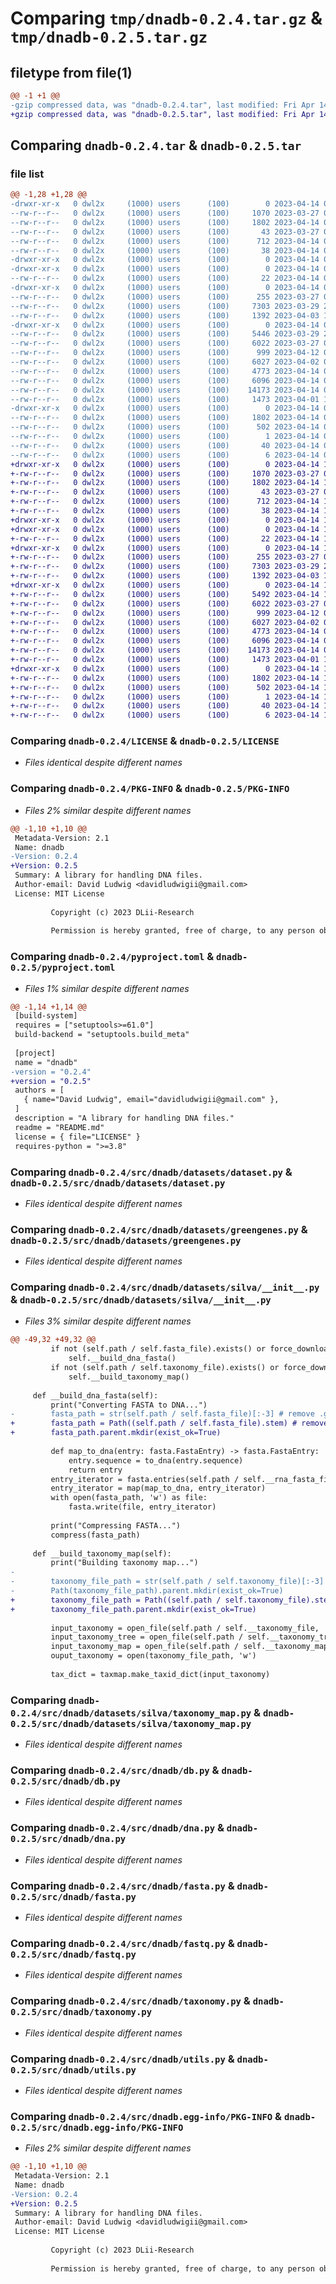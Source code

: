 # Comparing `tmp/dnadb-0.2.4.tar.gz` & `tmp/dnadb-0.2.5.tar.gz`

## filetype from file(1)

```diff
@@ -1 +1 @@
-gzip compressed data, was "dnadb-0.2.4.tar", last modified: Fri Apr 14 00:21:08 2023, max compression
+gzip compressed data, was "dnadb-0.2.5.tar", last modified: Fri Apr 14 13:48:07 2023, max compression
```

## Comparing `dnadb-0.2.4.tar` & `dnadb-0.2.5.tar`

### file list

```diff
@@ -1,28 +1,28 @@
-drwxr-xr-x   0 dwl2x     (1000) users      (100)        0 2023-04-14 00:21:08.504082 dnadb-0.2.4/
--rw-r--r--   0 dwl2x     (1000) users      (100)     1070 2023-03-27 04:24:58.000000 dnadb-0.2.4/LICENSE
--rw-r--r--   0 dwl2x     (1000) users      (100)     1802 2023-04-14 00:21:08.504082 dnadb-0.2.4/PKG-INFO
--rw-r--r--   0 dwl2x     (1000) users      (100)       43 2023-03-27 04:27:38.000000 dnadb-0.2.4/README.md
--rw-r--r--   0 dwl2x     (1000) users      (100)      712 2023-04-14 00:20:30.000000 dnadb-0.2.4/pyproject.toml
--rw-r--r--   0 dwl2x     (1000) users      (100)       38 2023-04-14 00:21:08.504082 dnadb-0.2.4/setup.cfg
-drwxr-xr-x   0 dwl2x     (1000) users      (100)        0 2023-04-14 00:21:08.504082 dnadb-0.2.4/src/
-drwxr-xr-x   0 dwl2x     (1000) users      (100)        0 2023-04-14 00:21:08.504082 dnadb-0.2.4/src/dnadb/
--rw-r--r--   0 dwl2x     (1000) users      (100)       22 2023-04-14 00:20:35.000000 dnadb-0.2.4/src/dnadb/__init__.py
-drwxr-xr-x   0 dwl2x     (1000) users      (100)        0 2023-04-14 00:21:08.504082 dnadb-0.2.4/src/dnadb/datasets/
--rw-r--r--   0 dwl2x     (1000) users      (100)      255 2023-03-27 05:49:34.000000 dnadb-0.2.4/src/dnadb/datasets/__init__.py
--rw-r--r--   0 dwl2x     (1000) users      (100)     7303 2023-03-29 23:23:08.000000 dnadb-0.2.4/src/dnadb/datasets/dataset.py
--rw-r--r--   0 dwl2x     (1000) users      (100)     1392 2023-04-03 19:22:40.000000 dnadb-0.2.4/src/dnadb/datasets/greengenes.py
-drwxr-xr-x   0 dwl2x     (1000) users      (100)        0 2023-04-14 00:21:08.504082 dnadb-0.2.4/src/dnadb/datasets/silva/
--rw-r--r--   0 dwl2x     (1000) users      (100)     5446 2023-03-29 23:23:47.000000 dnadb-0.2.4/src/dnadb/datasets/silva/__init__.py
--rw-r--r--   0 dwl2x     (1000) users      (100)     6022 2023-03-27 05:43:12.000000 dnadb-0.2.4/src/dnadb/datasets/silva/taxonomy_map.py
--rw-r--r--   0 dwl2x     (1000) users      (100)      999 2023-04-12 05:30:41.000000 dnadb-0.2.4/src/dnadb/db.py
--rw-r--r--   0 dwl2x     (1000) users      (100)     6027 2023-04-02 01:42:55.000000 dnadb-0.2.4/src/dnadb/dna.py
--rw-r--r--   0 dwl2x     (1000) users      (100)     4773 2023-04-14 00:18:43.000000 dnadb-0.2.4/src/dnadb/fasta.py
--rw-r--r--   0 dwl2x     (1000) users      (100)     6096 2023-04-14 00:19:30.000000 dnadb-0.2.4/src/dnadb/fastq.py
--rw-r--r--   0 dwl2x     (1000) users      (100)    14173 2023-04-14 00:20:19.000000 dnadb-0.2.4/src/dnadb/taxonomy.py
--rw-r--r--   0 dwl2x     (1000) users      (100)     1473 2023-04-01 17:43:32.000000 dnadb-0.2.4/src/dnadb/utils.py
-drwxr-xr-x   0 dwl2x     (1000) users      (100)        0 2023-04-14 00:21:08.504082 dnadb-0.2.4/src/dnadb.egg-info/
--rw-r--r--   0 dwl2x     (1000) users      (100)     1802 2023-04-14 00:21:08.000000 dnadb-0.2.4/src/dnadb.egg-info/PKG-INFO
--rw-r--r--   0 dwl2x     (1000) users      (100)      502 2023-04-14 00:21:08.000000 dnadb-0.2.4/src/dnadb.egg-info/SOURCES.txt
--rw-r--r--   0 dwl2x     (1000) users      (100)        1 2023-04-14 00:21:08.000000 dnadb-0.2.4/src/dnadb.egg-info/dependency_links.txt
--rw-r--r--   0 dwl2x     (1000) users      (100)       40 2023-04-14 00:21:08.000000 dnadb-0.2.4/src/dnadb.egg-info/requires.txt
--rw-r--r--   0 dwl2x     (1000) users      (100)        6 2023-04-14 00:21:08.000000 dnadb-0.2.4/src/dnadb.egg-info/top_level.txt
+drwxr-xr-x   0 dwl2x     (1000) users      (100)        0 2023-04-14 13:48:07.497718 dnadb-0.2.5/
+-rw-r--r--   0 dwl2x     (1000) users      (100)     1070 2023-03-27 04:24:58.000000 dnadb-0.2.5/LICENSE
+-rw-r--r--   0 dwl2x     (1000) users      (100)     1802 2023-04-14 13:48:07.497718 dnadb-0.2.5/PKG-INFO
+-rw-r--r--   0 dwl2x     (1000) users      (100)       43 2023-03-27 04:27:38.000000 dnadb-0.2.5/README.md
+-rw-r--r--   0 dwl2x     (1000) users      (100)      712 2023-04-14 13:47:25.000000 dnadb-0.2.5/pyproject.toml
+-rw-r--r--   0 dwl2x     (1000) users      (100)       38 2023-04-14 13:48:07.497718 dnadb-0.2.5/setup.cfg
+drwxr-xr-x   0 dwl2x     (1000) users      (100)        0 2023-04-14 13:48:07.497718 dnadb-0.2.5/src/
+drwxr-xr-x   0 dwl2x     (1000) users      (100)        0 2023-04-14 13:48:07.497718 dnadb-0.2.5/src/dnadb/
+-rw-r--r--   0 dwl2x     (1000) users      (100)       22 2023-04-14 13:47:31.000000 dnadb-0.2.5/src/dnadb/__init__.py
+drwxr-xr-x   0 dwl2x     (1000) users      (100)        0 2023-04-14 13:48:07.497718 dnadb-0.2.5/src/dnadb/datasets/
+-rw-r--r--   0 dwl2x     (1000) users      (100)      255 2023-03-27 05:49:34.000000 dnadb-0.2.5/src/dnadb/datasets/__init__.py
+-rw-r--r--   0 dwl2x     (1000) users      (100)     7303 2023-03-29 23:23:08.000000 dnadb-0.2.5/src/dnadb/datasets/dataset.py
+-rw-r--r--   0 dwl2x     (1000) users      (100)     1392 2023-04-03 19:22:40.000000 dnadb-0.2.5/src/dnadb/datasets/greengenes.py
+drwxr-xr-x   0 dwl2x     (1000) users      (100)        0 2023-04-14 13:48:07.497718 dnadb-0.2.5/src/dnadb/datasets/silva/
+-rw-r--r--   0 dwl2x     (1000) users      (100)     5492 2023-04-14 13:32:31.000000 dnadb-0.2.5/src/dnadb/datasets/silva/__init__.py
+-rw-r--r--   0 dwl2x     (1000) users      (100)     6022 2023-03-27 05:43:12.000000 dnadb-0.2.5/src/dnadb/datasets/silva/taxonomy_map.py
+-rw-r--r--   0 dwl2x     (1000) users      (100)      999 2023-04-12 05:30:41.000000 dnadb-0.2.5/src/dnadb/db.py
+-rw-r--r--   0 dwl2x     (1000) users      (100)     6027 2023-04-02 01:42:55.000000 dnadb-0.2.5/src/dnadb/dna.py
+-rw-r--r--   0 dwl2x     (1000) users      (100)     4773 2023-04-14 00:18:43.000000 dnadb-0.2.5/src/dnadb/fasta.py
+-rw-r--r--   0 dwl2x     (1000) users      (100)     6096 2023-04-14 00:19:30.000000 dnadb-0.2.5/src/dnadb/fastq.py
+-rw-r--r--   0 dwl2x     (1000) users      (100)    14173 2023-04-14 00:20:19.000000 dnadb-0.2.5/src/dnadb/taxonomy.py
+-rw-r--r--   0 dwl2x     (1000) users      (100)     1473 2023-04-01 17:43:32.000000 dnadb-0.2.5/src/dnadb/utils.py
+drwxr-xr-x   0 dwl2x     (1000) users      (100)        0 2023-04-14 13:48:07.497718 dnadb-0.2.5/src/dnadb.egg-info/
+-rw-r--r--   0 dwl2x     (1000) users      (100)     1802 2023-04-14 13:48:07.000000 dnadb-0.2.5/src/dnadb.egg-info/PKG-INFO
+-rw-r--r--   0 dwl2x     (1000) users      (100)      502 2023-04-14 13:48:07.000000 dnadb-0.2.5/src/dnadb.egg-info/SOURCES.txt
+-rw-r--r--   0 dwl2x     (1000) users      (100)        1 2023-04-14 13:48:07.000000 dnadb-0.2.5/src/dnadb.egg-info/dependency_links.txt
+-rw-r--r--   0 dwl2x     (1000) users      (100)       40 2023-04-14 13:48:07.000000 dnadb-0.2.5/src/dnadb.egg-info/requires.txt
+-rw-r--r--   0 dwl2x     (1000) users      (100)        6 2023-04-14 13:48:07.000000 dnadb-0.2.5/src/dnadb.egg-info/top_level.txt
```

### Comparing `dnadb-0.2.4/LICENSE` & `dnadb-0.2.5/LICENSE`

 * *Files identical despite different names*

### Comparing `dnadb-0.2.4/PKG-INFO` & `dnadb-0.2.5/PKG-INFO`

 * *Files 2% similar despite different names*

```diff
@@ -1,10 +1,10 @@
 Metadata-Version: 2.1
 Name: dnadb
-Version: 0.2.4
+Version: 0.2.5
 Summary: A library for handling DNA files.
 Author-email: David Ludwig <davidludwigii@gmail.com>
 License: MIT License
         
         Copyright (c) 2023 DLii-Research
         
         Permission is hereby granted, free of charge, to any person obtaining a copy
```

### Comparing `dnadb-0.2.4/pyproject.toml` & `dnadb-0.2.5/pyproject.toml`

 * *Files 1% similar despite different names*

```diff
@@ -1,14 +1,14 @@
 [build-system]
 requires = ["setuptools>=61.0"]
 build-backend = "setuptools.build_meta"
 
 [project]
 name = "dnadb"
-version = "0.2.4"
+version = "0.2.5"
 authors = [
   { name="David Ludwig", email="davidludwigii@gmail.com" },
 ]
 description = "A library for handling DNA files."
 readme = "README.md"
 license = { file="LICENSE" }
 requires-python = ">=3.8"
```

### Comparing `dnadb-0.2.4/src/dnadb/datasets/dataset.py` & `dnadb-0.2.5/src/dnadb/datasets/dataset.py`

 * *Files identical despite different names*

### Comparing `dnadb-0.2.4/src/dnadb/datasets/greengenes.py` & `dnadb-0.2.5/src/dnadb/datasets/greengenes.py`

 * *Files identical despite different names*

### Comparing `dnadb-0.2.4/src/dnadb/datasets/silva/__init__.py` & `dnadb-0.2.5/src/dnadb/datasets/silva/__init__.py`

 * *Files 3% similar despite different names*

```diff
@@ -49,32 +49,32 @@
         if not (self.path / self.fasta_file).exists() or force_download:
             self.__build_dna_fasta()
         if not (self.path / self.taxonomy_file).exists() or force_download:
             self.__build_taxonomy_map()
 
     def __build_dna_fasta(self):
         print("Converting FASTA to DNA...")
-        fasta_path = str(self.path / self.fasta_file)[:-3] # remove .gz extension
+        fasta_path = Path((self.path / self.fasta_file).stem) # remove .gz extension
+        fasta_path.parent.mkdir(exist_ok=True)
 
         def map_to_dna(entry: fasta.FastaEntry) -> fasta.FastaEntry:
             entry.sequence = to_dna(entry.sequence)
             return entry
         entry_iterator = fasta.entries(self.path / self.__rna_fasta_file)
         entry_iterator = map(map_to_dna, entry_iterator)
         with open(fasta_path, 'w') as file:
             fasta.write(file, entry_iterator)
 
         print("Compressing FASTA...")
         compress(fasta_path)
 
     def __build_taxonomy_map(self):
         print("Building taxonomy map...")
-
-        taxonomy_file_path = str(self.path / self.taxonomy_file)[:-3] # remove .gz extension
-        Path(taxonomy_file_path).parent.mkdir(exist_ok=True)
+        taxonomy_file_path = Path((self.path / self.taxonomy_file).stem) # remove .gz extension
+        taxonomy_file_path.parent.mkdir(exist_ok=True)
 
         input_taxonomy = open_file(self.path / self.__taxonomy_file, 'r')
         input_taxonomy_tree = open_file(self.path / self.__taxonomy_tree_file, 'r')
         input_taxonomy_map = open_file(self.path / self.__taxonomy_map_file, 'r')
         ouput_taxonomy = open(taxonomy_file_path, 'w')
 
         tax_dict = taxmap.make_taxid_dict(input_taxonomy)
```

### Comparing `dnadb-0.2.4/src/dnadb/datasets/silva/taxonomy_map.py` & `dnadb-0.2.5/src/dnadb/datasets/silva/taxonomy_map.py`

 * *Files identical despite different names*

### Comparing `dnadb-0.2.4/src/dnadb/db.py` & `dnadb-0.2.5/src/dnadb/db.py`

 * *Files identical despite different names*

### Comparing `dnadb-0.2.4/src/dnadb/dna.py` & `dnadb-0.2.5/src/dnadb/dna.py`

 * *Files identical despite different names*

### Comparing `dnadb-0.2.4/src/dnadb/fasta.py` & `dnadb-0.2.5/src/dnadb/fasta.py`

 * *Files identical despite different names*

### Comparing `dnadb-0.2.4/src/dnadb/fastq.py` & `dnadb-0.2.5/src/dnadb/fastq.py`

 * *Files identical despite different names*

### Comparing `dnadb-0.2.4/src/dnadb/taxonomy.py` & `dnadb-0.2.5/src/dnadb/taxonomy.py`

 * *Files identical despite different names*

### Comparing `dnadb-0.2.4/src/dnadb/utils.py` & `dnadb-0.2.5/src/dnadb/utils.py`

 * *Files identical despite different names*

### Comparing `dnadb-0.2.4/src/dnadb.egg-info/PKG-INFO` & `dnadb-0.2.5/src/dnadb.egg-info/PKG-INFO`

 * *Files 2% similar despite different names*

```diff
@@ -1,10 +1,10 @@
 Metadata-Version: 2.1
 Name: dnadb
-Version: 0.2.4
+Version: 0.2.5
 Summary: A library for handling DNA files.
 Author-email: David Ludwig <davidludwigii@gmail.com>
 License: MIT License
         
         Copyright (c) 2023 DLii-Research
         
         Permission is hereby granted, free of charge, to any person obtaining a copy
```


